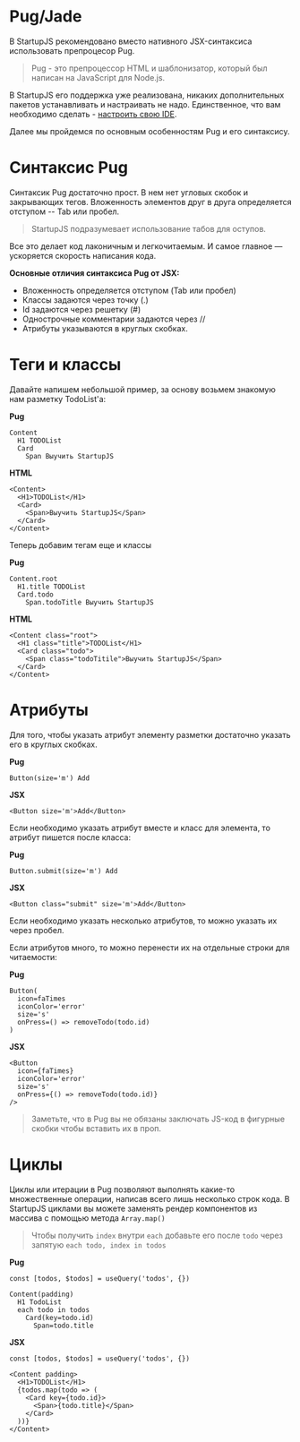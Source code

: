 # Pug/Jade

В StartupJS рекомендовано вместо нативного JSX-синтаксиса использовать препроцесор Pug. 

> Pug - это препроцессор HTML и шаблонизатор, который был написан на JavaScript для Node.js.

В StartupJS его поддержка уже реализована, никаких дополнительных пакетов устанавливать и настраивать не надо. Единственное, что вам необходимо сделать - [настроить свою IDE](https://github.com/startupjs/startupjs#ide-configuration).

Далее мы пройдемся по основным особенностям Pug и его синтаксису.

# Синтаксис Pug

Синтаксик Pug достаточно прост. В нем нет угловых скобок и закрывающих тегов. Вложенность элементов друг в друга определяется отступом -- Tab или пробел.
> StartupJS подразумевает использование табов для оступов.

Все это делает код лаконичным и легкочитаемым. И самое главное — ускоряется скорость написания кода.

**Основные отличия синтаксиса Pug от JSX:**
* Вложенность определяется отступом (Tab или пробел)
* Классы задаются через точку (.)
* Id задаются через решетку (#)
* Однострочные комментарии задаются через //
* Атрибуты указываются в круглых скобках.



# Теги и классы

Давайте напишем небольшой пример, за основу возьмем знакомую нам разметку TodoList'a:

**Pug**
```pug=
Content
  H1 TODOList
  Card
    Span Выучить StartupJS
```
**HTML**
```htmlembedded=
<Content>
  <H1>TODOList</H1>
  <Card>
    <Span>Выучить StartupJS</Span>
  </Card>
</Content>
```

Теперь добавим тегам еще и классы

**Pug**
```pug=
Content.root
  H1.title TODOList
  Card.todo
    Span.todoTitle Выучить StartupJS
```
**HTML**
```htmlembedded=
<Content class="root">
  <H1 class="title">TODOList</H1>
  <Card class="todo">
    <Span class="todoTitile">Выучить StartupJS</Span>
  </Card>
</Content>
```


# Атрибуты

Для того, чтобы указать атрибут элементу разметки достаточно указать его в круглых скобках.


**Pug**
```pug=
Button(size='m') Add
```
**JSX**
```jsx=
<Button size='m'>Add</Button>
```

Если необходимо указать атрибут вместе и класс для элемента, то атрибут пишется после класса:

**Pug**
```pug=
Button.submit(size='m') Add
```
**JSX**
```jsx=
<Button class="submit" size='m'>Add</Button>
```

Если необходимо указать несколько атрибутов, то можно указать их через пробел.

Если атрибутов много, то можно перенести их на отдельные строки для читаемости:

**Pug**
```pug=
Button(
  icon=faTimes
  iconColor='error'
  size='s'
  onPress=() => removeTodo(todo.id)
)
```
**JSX**
```jsx=
<Button
  icon={faTimes}
  iconColor='error'
  size='s'
  onPress={() => removeTodo(todo.id)}
/>
```

> Заметьте, что в Pug вы не обязаны заключать JS-код в фигурные скобки чтобы вставить их в проп.



# Циклы

Циклы или итерации в Pug позволяют выполнять какие-то множественные операции, написав всего лишь несколько строк кода.
В StartupJS циклами вы можете заменять рендер компонентов из массива с помощью метода `Array.map()`

> Чтобы получить `index` внутри `each` добавьте его после `todo` через запятую
> `each todo, index in todos`

**Pug**
```pug=
const [todos, $todos] = useQuery('todos', {})

Content(padding)
  H1 TodoList
  each todo in todos
    Card(key=todo.id)
      Span=todo.title
```
**JSX**
```jsx=
const [todos, $todos] = useQuery('todos', {})

<Content padding>
  <H1>TODOList</H1>
  {todos.map(todo => (
    <Card key={todo.id}>
      <Span>{todo.title}</Span>
    </Card>
  ))}
</Content>
```